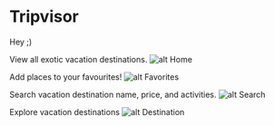 # Tripvisor
Hey ;)

View all exotic vacation destinations.
![alt Home](https://drive.google.com/uc?export=view&id=17Uo0a3PX5NpBOlc-r9094twOmbQyXYSl)

Add places to your favourites!
![alt Favorites](https://drive.google.com/uc?export=view&id=1nRu95kjJn7urC-3vuG9pp1B2PHLszxM3)

Search vacation destination name, price, and activities.
![alt Search](https://drive.google.com/uc?export=view&id=1PFULuYu1RdF9IpJFk9AFwfj5MIRHLl_a)

Explore vacation destinations
![alt Destination](https://drive.google.com/uc?export=view&id=1jyqvrv8hKwX09gR35-9189H3o4ypMfY_)
